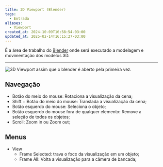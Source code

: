 ```yaml
---
title: 3D Viewport (Blender)
tags:
  - Entrada
aliases:
  - Viewport
created_at: 2024-10-09T16:58:54-03:00
updated_at: 2025-02-14T16:15:27-03:00
---
```


É a área de trabalho do [Blender](../../../07/26/entrada/Blender.md) onde será executado a modelagem e movimentação dos modelos 3D.

---

![3D Viewport assim que o blender é aberto pela primeira vez.](assets/images/2024/Blender_3D_Viewport.png)

## Navegação

- Botão do meio do mouse: Rotaciona a visualização da cena;
- Shift + Botão do meio do mouse: Translada a visualização da cena;
- Botão esquerdo do mouse: Seleciona o objeto;
- Botão esquerdo do mouse fora de qualquer elemento: Remove a seleção de todos os objetos;
- Scroll: Zoom in ou Zoom out;

## Menus

- View
	- Frame Selected: trava o foco da visualização em um objeto;
	- Frame All: Volta a visualização para a câmera de bancada;